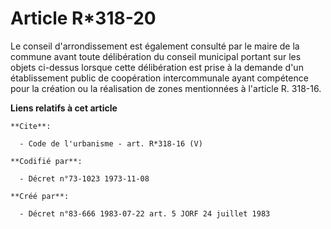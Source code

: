 # Article R*318-20

Le conseil d'arrondissement est également consulté par le maire de la commune avant toute délibération du conseil municipal
portant sur les objets ci-dessus lorsque cette délibération est prise à la demande d'un établissement public de coopération
intercommunale ayant compétence pour la création ou la réalisation de zones mentionnées à l'article R. 318-16.

**Liens relatifs à cet article**

	**Cite**:

	  - Code de l'urbanisme - art. R*318-16 (V)

	**Codifié par**:

	  - Décret n°73-1023 1973-11-08

	**Créé par**:

	  - Décret n°83-666 1983-07-22 art. 5 JORF 24 juillet 1983
